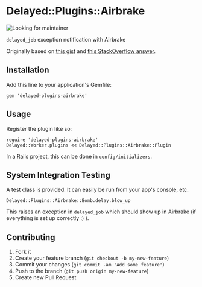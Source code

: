 # Delayed::Plugins::Airbrake

![Looking for maintainer](https://raw.github.com/benjaminoakes/delayed-plugins-airbrake/master/resources/looking-for-maintainer.png)

`delayed_job` exception notification with Airbrake

Originally based on [this gist](https://gist.github.com/granth/2223758) and [this StackOverflow answer](http://stackoverflow.com/questions/12683364/how-to-make-delayed-job-notify-airbrake-when-an-actionmailer-runs-into-an-error).

## Installation

Add this line to your application's Gemfile:

    gem 'delayed-plugins-airbrake'

## Usage

Register the plugin like so:

    require 'delayed-plugins-airbrake'
    Delayed::Worker.plugins << Delayed::Plugins::Airbrake::Plugin

In a Rails project, this can be done in `config/initializers`.

## System Integration Testing

A test class is provided.  It can easily be run from your app's console, etc.

    Delayed::Plugins::Airbrake::Bomb.delay.blow_up

This raises an exception in `delayed_job` which should show up in Airbrake (if everything is set up correctly :) ).

## Contributing

1. Fork it
2. Create your feature branch (`git checkout -b my-new-feature`)
3. Commit your changes (`git commit -am 'Add some feature'`)
4. Push to the branch (`git push origin my-new-feature`)
5. Create new Pull Request
